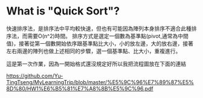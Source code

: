 # What is "Quick Sort"?

快速排序法，是排序法中平均較快速，但也有可能因為陣列本身排序不適合此種排序法，而需要O(n^2)時間。 排序方式是選定一個數為基準點(pivot,通常為中間值)，接著從第一個數開始依序跟基準點比大小，小的放左邊，大的放右邊，接著左右兩邊的陣列也做上述相同的步驟，選一個基準點、比大小，重複進行。


這是第一次作業，因為一開始格式還沒規定好所以我把流程圖放在下面的連結

https://github.com/Yu-TingTseng/MyLearningTrip/blob/master/%E5%9C%96%E7%89%87%E5%8D%80/HW1%E6%B5%81%E7%A8%8B%E5%9C%96.pdf
